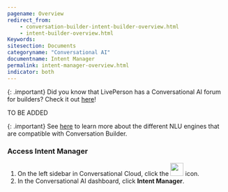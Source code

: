 ```yaml
---
pagename: Overview
redirect_from:
    - conversation-builder-intent-builder-overview.html
    - intent-builder-overview.html
Keywords:
sitesection: Documents
categoryname: "Conversational AI"
documentname: Intent Manager
permalink: intent-manager-overview.html
indicator: both
---
```


{: .important}
Did you know that LivePerson has a Conversational AI forum for builders? Check it out [here](https://talkyard.livepersonai.com/)!

TO BE ADDED

{: .important}
See [here](intent-manager-natural-language-understanding.html) to learn more about the different NLU engines that are compatible with Conversation Builder.

### Access Intent Manager

1. On the left sidebar in Conversational Cloud, click the <img style="width:30px" src="img/ConvoBuilder/icon_cb.png"> icon.
2. In the Conversational AI dashboard, click **Intent Manager**.


